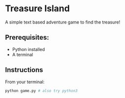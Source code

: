 # Treasure Island

A simple text based adventure game to find the treasure!

## Prerequisites:

- Python installed
- A terminal

## Instructions

From your terminal:

``` bash
python game.py # also try python3
```
